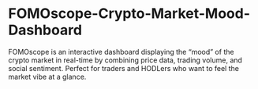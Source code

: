 # FOMOscope-Crypto-Market-Mood-Dashboard
FOMOscope is an interactive dashboard displaying the “mood” of the crypto market in real-time by combining price data, trading volume, and social sentiment. Perfect for traders and HODLers who want to feel the market vibe at a glance.
